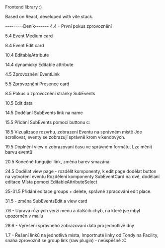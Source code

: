 # 

Frontend library :)

Based on React, developed with vite stack.




---------Deník-------
4.4 - První pokus zprovoznění

5.4 Event Medium card

8.4 Event Edit card

10.4 EditableAttribute

14.4 dynamický Editable attribute 

4.5 Zprovoznění EventLink

5.5 Zprovoznění Presence card

8.5 Pokus o zprovoznění stránky SubEvents

10.5 Edit data

14.5 Dodělaní SubEvents link na name

15.5 Přidání SubEvents pomocí buttonu c:

18.5 Vizualizace rozvrhu, zobrazení Eventu na správném místě
     Jde scrollovat, eventy se zobrazují správně krom víkendových.

19.5 Doplnění view o zobrazovaní času ve správném formátu,
     Lze měnit barvu eventů

20.5 Konečně fungující link, změna barev smazána

24.5 Dodělat view page - rozdělit komponenty, k edit page dodělat button na vytvoření eventu
     Rozdělení komponenty SubEventCard na dvě, dodělaní editace Místa pomocí EditableAttributeSelect

25-31.5 Přidání editace groups + delete, správné zpracování edit place.

31.5 - změna SubEventsEdit a view card

7.6 - Uprava různých verzí menu a dalšćih chyb, na které jse mbyl upozorněn v mailu

28.6 - Vyřešení správnehó zobrazovaní data pro jednotlivé dny

1.7 - Řešení linků na jednotlivá místa, Importnuté linky od Tondy na Facility, snaha zprovoznit se group link (raw plugin) - neúspěšně :C